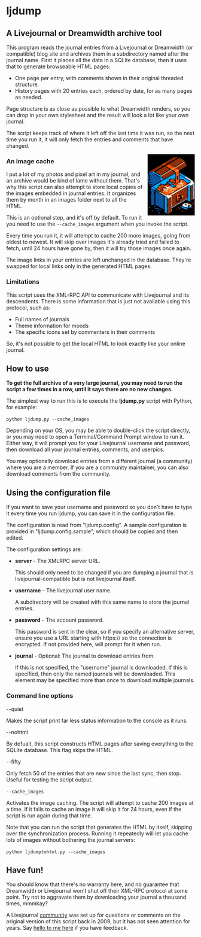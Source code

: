 # ljdump # 

## A Livejournal or Dreamwidth archive tool ##

This program reads the journal entries from a Livejournal or Dreamwidth (or compatible) blog site and archives them in a subdirectory named after the journal name.  First it places all the data in a SQLite database, then it uses that to generate browseable HTML pages:

* One page per entry, with comments shown in their original threaded structure.
* History pages with 20 entries each, ordered by date, for as many pages as needed.

Page structure is as close as possible to what Dreamwidth renders, so you can drop in your own stylesheet and the result will look a lot like your own journal.

The script keeps track of where it left off the last time it was run, so the next time you run it, it will only fetch the entries and comments that have changed.

<img src="treasure.jpg" style="max-width:25%;float:right;padding-left:0.7em;">

### An image cache ###

I put a lot of my photos and pixel art in my journal, and an archive would be kind of lame without them.  That's why this script can also attempt to store local copies of the images embedded in journal entries.  It organizes them by month in an images folder next to all the HTML.

This is an optional step, and it's off by default.  To run it you need to use the `--cache_images` argument when you invoke the script.

Every time you run it, it will attempt to cache 200 more images, going from oldest to newest.  It will skip over images it's already tried and failed to fetch, until 24 hours have gone by, then it will try those images once again.

The image links in your entries are left unchanged in the database.  They're swapped for local links only in the generated HTML pages.

### Limitations ###

This script uses the XML-RPC API to communicate with Livejournal and its descendents.  There is some information that is just not available using this protocol, such as:

* Full names of journals
* Theme information for moods
* The specific icons set by commenters in their comments

So, it's not possible to get the local HTML to look exactly like your online journal.

## How to use ##

__To get the full archive of a very large journal, you may need to run the script a few times in a row, until it says there are no new changes.__

The simplest way to run this is to execute the **ljdump.py** script with Python, for example:

`python ljdump.py --cache_images`

Depending on your OS, you may be able to double-click the script directly, or you may need to open a Terminal/Command Prompt window to run it. Either way, it will prompt you for your Livejournal username and password, then download all your journal entries, comments, and userpics.

You may optionally download entries from a different journal (a community) where you are a member. If you are a community maintainer, you can also download comments from the community.

## Using the configuration file ##

If you want to save your username and password so you don't have to type it every time you run ljdump, you can save it in the configuration file.

The configuration is read from "ljdump.config". A sample configuration is provided in "ljdump.config.sample", which should be copied and then edited.

The configuration settings are:

* __server__ - The XMLRPC server URL.

  This should only need to be changed if you are dumping a journal that is livejournal-compatible but is not livejournal itself.

* __username__ - The livejournal user name.

  A subdirectory will be created with this same name to store the journal entries.

* __password__ - The account password.

  This password is sent in the clear, so if you specify an alternative server, ensure you use a URL starting with https:// so the connection is encrypted. If not provided here, will prompt for it when run.

* __journal__ - Optional: The journal to download entries from.

  If this is not specified, the "username" journal is downloaded. If this is specified, then only the named journals will be downloaded.  This element may be specified more than once to download multiple journals.

### Command line options ###

  --quiet

Makes the script print far less status information to the console as it runs.

  --nohtml

By defualt, this script constructs HTML pages after saving everything to the SQLite database.  This flag skips the HTML.

  --fifty

Only fetch 50 of the entries that are new since the last sync, then stop.  Useful for testing the script output.

`--cache_images`

Activates the image caching.  The script will attempt to cache 200 images at a time.  If it fails to cache an image it will skip it for 24 hours, even if the script is run again during that time.

Note that you can run the script that generates the HTML by itself, skipping over the synchronization process.  Running it repeatedly will let you cache lots of images without bothering the journal servers:

`python ljdumptohtml.py --cache_images`

## Have fun!  ##

You should know that there's no warranty here, and no guarantee that Dreamwidth or Livejournal won't shut off their XML-RPC protocol at some point.  Try not to aggravate them by downloading your journal a thousand times, mmmkay?

A Livejournal [community](https://ljdump.livejournal.com) was set up for questions or comments on the original version of this script back in 2009, but it has not seen attention for years.  Say [hello to me here](https://garote.dreamwidth.org/330489.html) if you have feedback.